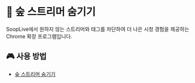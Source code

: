 # 🚫 숲 스트리머 숨기기

SoopLive에서 원하지 않는 스트리머와 태그를 차단하여 더 나은 시청 경험을 제공하는 Chrome 확장 프로그램입니다.

## 🎮 사용 방법
- [숲 스트리머 숨기기](https://chromewebstore.google.com/detail/%EC%88%B2-%EC%8A%A4%ED%8A%B8%EB%A6%AC%EB%A8%B8-%EC%88%A8%EA%B8%B0%EA%B8%B0/khhnggmkhlpocgildddhhcdgnhomgdan?hl=ko&utm_source=ext_sidebar)

